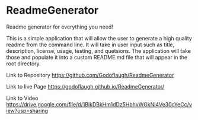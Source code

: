 # ReadmeGenerator
Readme generator for everything you need!


This is a simple application that will allow the user to generate a high quality readme from the command line. It will take in user input such as title, description, license, usage, testing, and quetsions. The application will take those and populate it into a custom README.md file that will appear in the root directory. 


Link to Repository
https://github.com/Godoflaugh/ReadmeGenerator

Link to live Page
https://godoflaugh.github.io/ReadmeGenerator/


Link to Video 
https://drive.google.com/file/d/1BikDBkHm1dDz5HbhvWGkNl4Ve30cYeCc/view?usp=sharing
